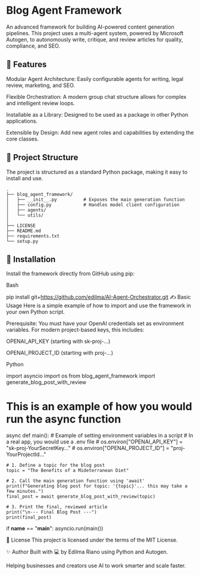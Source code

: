 # Blog Agent Framework
An advanced framework for building AI-powered content generation pipelines. This project uses a multi-agent system, powered by Microsoft Autogen, to autonomously write, critique, and review articles for quality, compliance, and SEO.

## 🔧 Features
Modular Agent Architecture: Easily configurable agents for writing, legal review, marketing, and SEO.

Flexible Orchestration: A modern group chat structure allows for complex and intelligent review loops.

Installable as a Library: Designed to be used as a package in other Python applications.

Extensible by Design: Add new agent roles and capabilities by extending the core classes.

## 📁 Project Structure
The project is structured as a standard Python package, making it easy to install and use.

```
.
├── blog_agent_framework/
│   ├── __init__.py          # Exposes the main generation function
│   ├── config.py            # Handles model client configuration
│   ├── agents/
│   └── utils/
│
├── LICENSE
├── README.md
├── requirements.txt
└── setup.py
```

## 🚀 Installation
Install the framework directly from GitHub using pip:

Bash

pip install git+https://github.com/edilma/AI-Agent-Orchestrator.git
✍️ Basic Usage
Here is a simple example of how to import and use the framework in your own Python script.

Prerequisite: You must have your OpenAI credentials set as environment variables. For modern project-based keys, this includes:

OPENAI_API_KEY (starting with sk-proj-...)

OPENAI_PROJECT_ID (starting with proj-...)

Python

import asyncio
import os
from blog_agent_framework import generate_blog_post_with_review

# This is an example of how you would run the async function
async def main():
    # Example of setting environment variables in a script
    # In a real app, you would use a .env file
    # os.environ["OPENAI_API_KEY"] = "sk-proj-YourSecretKey..."
    # os.environ["OPENAI_PROJECT_ID"] = "proj-YourProjectId..."

    # 1. Define a topic for the blog post
    topic = "The Benefits of a Mideterranean Diet"

    # 2. Call the main generation function using 'await'
    print(f"Generating blog post for topic: '{topic}'... this may take a few minutes.")
    final_post = await generate_blog_post_with_review(topic)

    # 3. Print the final, reviewed article
    print("\n--- Final Blog Post ---")
    print(final_post)

if __name__ == "__main__":
    asyncio.run(main())

📜 License
This project is licensed under the terms of the MIT License.

✨ Author
Built with 💻 by Edilma Riano using Python and Autogen.

Helping businesses and creators use AI to work smarter and scale faster.